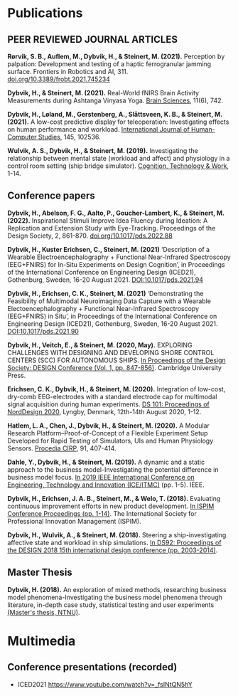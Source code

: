 # Publications

## PEER REVIEWED JOURNAL ARTICLES

**Rørvik, S. B., Auflem, M., Dybvik, H., & Steinert, M. (2021).** Perception by palpation: Development and testing of a haptic ferrogranular jamming surface. Frontiers in Robotics and AI, 311. [doi.org/10.3389/frobt.2021.745234](https://doi.org/10.3389/frobt.2021.745234)

**Dybvik, H., & Steinert, M. (2021).** Real-World fNIRS Brain Activity Measurements during Ashtanga Vinyasa Yoga. [Brain Sciences](https://doi.org/10.3390/brainsci11060742), 11(6), 742.

**Dybvik, H., Løland, M., Gerstenberg, A., Slåttsveen, K. B., & Steinert, M. (2021).** A low-cost predictive display for teleoperation: Investigating effects on human performance and workload. [International Journal of Human-Computer Studies](https://doi.org/10.1016/j.ijhcs.2020.102536), 145, 102536.

**Wulvik, A. S., Dybvik, H., & Steinert, M. (2019).** Investigating the relationship between mental state (workload and affect) and physiology in a control room setting (ship bridge simulator). [Cognition, Technology & Work](https://link.springer.com/article/10.1007/s10111-019-00553-8), 1-14.


## Conference papers

**Dybvik, H., Abelson, F. G., Aalto, P., Goucher-Lambert, K., & Steinert, M. (2022).** Inspirational Stimuli Improve Idea Fluency during Ideation: A Replication and Extension Study with Eye-Tracking. Proceedings of the Design Society, 2, 861-870. [doi.org/10.1017/pds.2022.88](https://doi.org/10.1017/pds.2022.88)

**Dybvik, H., Kuster Erichsen, C., Steinert, M. (2021)** ‘Description of a Wearable Electroencephalography + Functional Near-Infrared Spectroscopy (EEG+FNIRS) for In-Situ Experiments on Design Cognition’, in Proceedings of the International Conference on Engineering Design (ICED21), Gothenburg, Sweden, 16-20 August 2021. [DOI:10.1017/pds.2021.94](https://DOI:10.1017/pds.2021.94)

**Dybvik, H., Erichsen, C. K., Steinert, M. (2021)** ‘Demonstrating the Feasibility of Multimodal Neuroimaging Data Capture with a Wearable Electoencephalography + Functional Near-Infrared Spectroscopy (EEG+FNIRS) in Situ’, in Proceedings of the International Conference on Engineering Design (ICED21), Gothenburg, Sweden, 16-20 August 2021. [DOI:10.1017/pds.2021.90](https://DOI:10.1017/pds.2021.90)

**Dybvik, H., Veitch, E., & Steinert, M. (2020, May).** EXPLORING CHALLENGES WITH DESIGNING AND DEVELOPING SHORE CONTROL CENTERS (SCC) FOR AUTONOMOUS SHIPS. [In Proceedings of the Design Society: DESIGN Conference (Vol. 1, pp. 847-856)](https://doi.org/10.1017/dsd.2020.131). Cambridge University Press.

**Erichsen, C. K., Dybvik, H., & Steinert, M. (2020).** Integration of low-cost, dry-comb EEG-electrodes with a standard electrode cap for multimodal signal acquisition during human experiments. [DS 101: Proceedings of NordDesign 2020](https://doi.org/10.35199/NORDDESIGN2020.19), Lyngby, Denmark, 12th-14th August 2020, 1-12.

**Hatlem, L. A., Chen, J., Dybvik, H., & Steinert, M. (2020).** A Modular Research Platform–Proof-of-Concept of a Flexible Experiment Setup Developed for Rapid Testing of Simulators, UIs and Human Physiology Sensors. [Procedia CIRP](https://doi.org/10.1016/j.procir.2020.02.193), 91, 407-414.

**Dahle, Y., Dybvik, H., & Steinert, M. (2019).** A dynamic and a static approach to the business model-Investigating the potential difference in business model focus. [In 2019 IEEE International Conference on Engineering, Technology and Innovation (ICE/ITMC)](https://doi.org/10.1109/ICE.2019.8792598) (pp. 1-5). IEEE.

**Dybvik, H., Erichsen, J. A. B., Steinert, M., & Welo, T. (2018).** Evaluating continuous improvement efforts in new product development. [In ISPIM Conference Proceedings (pp. 1-14)](https://www.researchgate.net/profile/Henrikke-Dybvik/publication/329059241_Evaluating_Continuous_Improvement_Efforts_in_New_Product_Development/links/5bf3c9f6299bf1124fdfa337/Evaluating-Continuous-Improvement-Efforts-in-New-Product-Development.pdf). The International Society for Professional Innovation Management (ISPIM).

**Dybvik, H., Wulvik, A., & Steinert, M. (2018).** Steering a ship-investigating affective state and workload in ship simulations. [In DS92: Proceedings of the DESIGN 2018 15th international design conference (pp. 2003-2014)](https://doi.org/10.21278/idc.2018.0459).

## Master Thesis
**Dybvik, H. (2018).** An exploration of mixed methods, researching business model phenomena-Investigating the business model phenomena through literature, in-depth case study, statistical testing and user experiments [(Master's thesis, NTNU)](http://hdl.handle.net/11250/2573227).



# Multimedia

## Conference presentations (recorded)
- ICED2021 https://www.youtube.com/watch?v=_fsINtQN5hY
